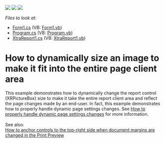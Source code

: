 <!-- default badges list -->
![](https://img.shields.io/endpoint?url=https://codecentral.devexpress.com/api/v1/VersionRange/128600555/15.1.5%2B)
[![](https://img.shields.io/badge/Open_in_DevExpress_Support_Center-FF7200?style=flat-square&logo=DevExpress&logoColor=white)](https://supportcenter.devexpress.com/ticket/details/T272219)
[![](https://img.shields.io/badge/📖_How_to_use_DevExpress_Examples-e9f6fc?style=flat-square)](https://docs.devexpress.com/GeneralInformation/403183)
<!-- default badges end -->
<!-- default file list -->
*Files to look at*:

* [Form1.cs](./CS/WindowsFormsApplication1/Form1.cs) (VB: [Form1.vb](./VB/WindowsFormsApplication1/Form1.vb))
* [Program.cs](./CS/WindowsFormsApplication1/Program.cs) (VB: [Program.vb](./VB/WindowsFormsApplication1/Program.vb))
* [XtraReport1.cs](./CS/WindowsFormsApplication1/XtraReport1.cs) (VB: [XtraReport1.vb](./VB/WindowsFormsApplication1/XtraReport1.vb))
<!-- default file list end -->
# How to dynamically size an image to make it fit into the entire page client area


This example demonstrates how to dynamically change the report control (XRPictureBox) size to make it take the entire report client area and reflect the page changes made by an end-user. In fact, this example demonstrates how to properly handle dynamic page settings changes. See <a href="https://www.devexpress.com/Support/Center/p/T272230">How to properly handle dynamic page settings changes</a> for more information.<br /><br />See also:<br /><a href="https://www.devexpress.com/Support/Center/p/E632">How to anchor controls to the top-right side when document margins are changed in the Print Preview</a>

<br/>


